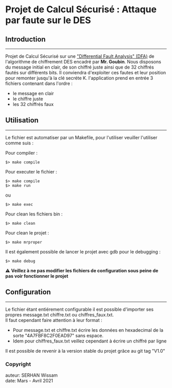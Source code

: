# Projet de Calcul Sécurisé : Attaque par faute sur le DES

## Introduction
----------

Projet de Calcul Sécurisé sur une ["Differential Fault Analysis" (DFA)]("https://fr.wikipedia.org/wiki/Attaque_par_faute") de l'algorithme de chiffrement DES encadré par **Mr. Goubin**. Nous disposons du message initial en clair, de son chiffré juste ainsi que de 32 chiffrés fautés sur différents bits. Il conviendra d'exploiter ces fautes et leur position pour remonter jusqu'à la clé secréte K.
l'application prend en entrée 3 fichiers contenant dans l'ordre :
* le message en clair
* le chiffre juste
* les 32 chiffrés faux

## Utilisation
----------

Le fichier est automatiser par un Makefile, pour l'utiliser veuiller l'utiliser comme suis :

Pour compiler :

    $> make compile

Pour executer le fichier :
    
    $> make compile
    $> make run
ou
    
    $> make exec

Pour clean les fichiers bin :
    
    $> make clean

Pour clean le projet :
    
    $> make mrproper
    
Il est également possible de lancer le projet avec gdb pour le debugging :

    $> make debug

⚠️ **Veillez à ne pas modifier les fichiers de configuration sous peine de pas voir fonctionner le projet**


## Configuration
----------

Le fichier étant entiérement configurable il est possible d'importer ses propres message.txt chiffre.txt ou chiffres_faux.txt.  
Il faut cependant faire attention à leur format :
* Pour message.txt et chiffre.txt écrire les données en hexadecimal de la sorte "4A7FBF8C2F0EAD97" sans espace.
* Idem pour chiffres_faux.txt veillez cependant à écrire un chiffré par ligne

Il est possible de revenir à la version stable du projet grâce au git tag "V1.0"



### Copyright 
auteur: SERHAN Wissam  
date: Mars - Avril 2021    
    

